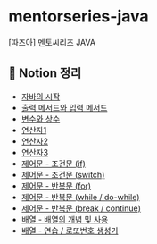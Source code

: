 # mentorseries-java
[따즈아] 멘토씨리즈 JAVA

## 📁 Notion 정리
- [자바의 시작](https://www.notion.so/14aa00321d9880449c44c9e1e65a96ec?pvs=4)
- [출력 메서드와 입력 메서드](https://www.notion.so/14aa00321d98800cb488fba85e4e1b6e?pvs=4)
- [변수와 상수](https://www.notion.so/14aa00321d98808bad0ce3f8f4a42424?pvs=4)
- [연산자1](https://www.notion.so/1-14ba00321d9880f39058c151d469ad86?pvs=4)
- [연산자2](https://www.notion.so/2-14ba00321d98802293a2d2fd5d905de9?pvs=4)
- [연산자3](https://www.notion.so/3-14ba00321d98809eb937f193cefa4b52?pvs=4)
- [제어문 - 조건문 (if)](https://www.notion.so/if-14ba00321d9880eea027ff185aee7143?pvs=4)
- [제어문 - 조건문 (switch)](https://www.notion.so/switch-14ba00321d9880c6b337e5f697bbdb6a?pvs=4)
- [제어문 - 반복문 (for)](https://www.notion.so/for-14ba00321d9880a88274ffd17cf3f4eb?pvs=4)
- [제어문 - 반복문 (while / do-while)](https://www.notion.so/while-do-while-14ba00321d98803993dff6b7399eaced?pvs=4)
- [제어문 - 반복문 (break / continue)](https://www.notion.so/break-continue-14ba00321d988024a5f3f0c3e7f0f15b?pvs=4)
- [배열 - 배열의 개념 및 사용]()
- [배열 - 연습 / 로또번호 생성기]()
